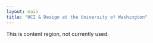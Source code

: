 ```yaml
---
layout: main
title: "HCI & Design at the University of Washington"
---
```


This is content region, not currently used.